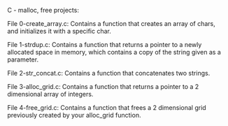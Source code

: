 C - malloc, free projects:

File 0-create_array.c: Contains a function that creates an array of chars, and initializes it with a specific char.

File 1-strdup.c: Contains a function that returns a pointer to a newly allocated space in memory, which contains a copy of the string given as a parameter.

File 2-str_concat.c: Contains a function that concatenates two strings.

File 3-alloc_grid.c: Contains a function that returns a pointer to a 2 dimensional array of integers.

File 4-free_grid.c: Contains a function that frees a 2 dimensional grid previously created by your alloc_grid function.
